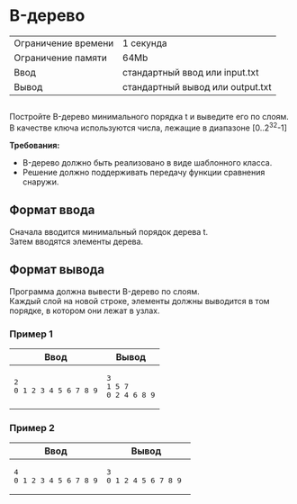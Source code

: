 <div class="problem-statement">
   <div class="header">
      <h1 class="title">B-дерево</h1>
      <table>
         <tr class="time-limit">
            <td class="property-title">Ограничение времени</td>
            <td>1&nbsp;секунда</td>
         </tr>
         <tr class="memory-limit">
            <td class="property-title">Ограничение памяти</td>
            <td>64Mb</td>
         </tr>
         <tr class="input-file">
            <td class="property-title">Ввод</td>
            <td colspan="1">стандартный ввод или input.txt</td>
         </tr>
         <tr class="output-file">
            <td class="property-title">Вывод</td>
            <td colspan="1">стандартный вывод или output.txt</td>
         </tr>
      </table>
   </div>
   <h2></h2>
   <div class="legend"><span style="">
         <p>Постройте B-дерево минимального порядка t и выведите его по слоям.<br> В качестве ключа используются числа, лежащие в диапазоне <span class="tex-math-text">[0..2<sup>32</sup>-1]</span><br> 
         </p></span><p><span style="font-weight:bold;">Требования:</span> 
         <ul>
            <li>B-дерево должно быть реализовано в виде шаблонного класса. </li>
            <li>Решение должно поддерживать передачу функции сравнения снаружи. </li>
         </ul>
      </p>
   </div>
   <h2>Формат ввода</h2>
   <div class="input-specification"><span style="">
         <p>Сначала вводится минимальный порядок дерева t.<br> Затем вводятся элементы дерева.
         </p></span></div>
   <h2>Формат вывода</h2>
   <div class="output-specification"><span style="">
         <p>Программа должна вывести B-дерево по слоям. <br> Каждый слой на новой строке, элементы должны выводится в том порядке, в котором они лежат в узлах. 
         </p></span></div>
   <h3>Пример 1</h3>
   <table class="sample-tests">
      <thead>
         <tr>
            <th>Ввод</th>
            <th>Вывод</th>
         </tr>
      </thead>
      <tbody>
         <tr>
            <td><pre>2
0 1 2 3 4 5 6 7 8 9</pre></td>
            <td><pre>3
1 5 7
0 2 4 6 8 9</pre></td>
         </tr>
      </tbody>
   </table>
   <h3>Пример 2</h3>
   <table class="sample-tests">
      <thead>
         <tr>
            <th>Ввод</th>
            <th>Вывод</th>
         </tr>
      </thead>
      <tbody>
         <tr>
            <td><pre>4
0 1 2 3 4 5 6 7 8 9</pre></td>
            <td><pre>3 
0 1 2 4 5 6 7 8 9 </pre></td>
         </tr>
      </tbody>
   </table>
</div></div>